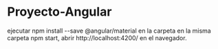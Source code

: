# Proyecto-Angular
ejecutar npm install --save @angular/material en la carpeta
en la misma carpeta npm start,
abrir http://localhost:4200/ en el navegador.
